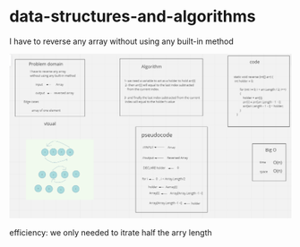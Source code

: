 # data-structures-and-algorithms

I have to reverse any array
without using any built-in method

![image](reversedArrayWhiteboard.png)


efficiency: we only needed to itrate half the arry length